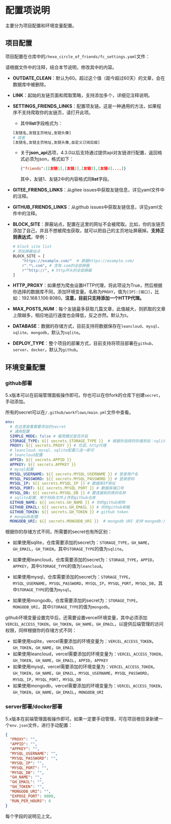 # 配置项说明

主要分为项目配置和环境变量配置。

## 项目配置

项目配置在仓库中的`/hexo_circle_of_friends/fc_settings.yaml`文件：

请根据文件中的注释，结合本节说明，修改其中的内容。

- **OUTDATE_CLEAN**：默认为60。超过这个值（距今超过60天）的文章，会在数据库中被删除。

- **LINK**：起始的友链页面和爬取策略，支持添加多个，详细见注释说明。

- **SETTINGS_FRIENDS_LINKS**：配置项友链。这是一种通用的方法，如果程序不支持爬取你的友链页，请打开此项。

  - 其中**list**字段格式为：

  ```python
  [友链名,友链主页地址,友链头像]
  # 或者
  [友链名,友链主页地址,友链头像,自定义订阅后缀]
  ```

  - 关于**json_api**选项，4.3.0以后支持通过提供api对友链进行配置，返回格式必须为json，格式如下：

    ```json
    {"friends":[[友链1],[友链2],[友链3],[友链4]....]}
    ```

    其中，友链1、友链2中的内容格式同**list**字段。

- **GITEE_FRIENDS_LINKS**：从gitee issues中获取友链信息，详见yaml文件中的注释。

- **GITHUB_FRIENDS_LINKS**：从github issues中获取友链信息，详见yaml文件中的注释。

- **BLOCK_SITE**：屏蔽站点，配置在这里的网址不会被爬取。比如，你的友链页添加了自己，并且不想被爬虫获取，就可以把自己的主页地址屏蔽掉。**支持正则表达式**，举例：
    ```python
    # block site list
    # 添加屏蔽站点
    BLOCK_SITE = [
        "https://example.com/"  # 屏蔽https://example.com/
        r".*\.com", # 含有.com的全部屏蔽
        r"^http://", # http开头的全部屏蔽
    ]
    ```
    
- **HTTP_PROXY**：如果想为爬虫设置HTTP代理，将此项设为True，然后根据你选择的数据库不同，添加环境变量。名称为`PROXY`，值为`[IP]:[端口]`，比如：192.168.1.106:8080。**注意，目前只支持添加一个HTTP代理。**

- **MAX_POSTS_NUM**：每个友链最多获取几篇文章，此值越大，则抓取的文章上限越多，相应地运行速度也会降低，反之亦然。默认为`5`。

- **DATABASE**：数据的存储方式，目前支持将数据保存在`leancloud`、`mysql`、`sqlite`、`mongodb`，默认为`sqlite`。

- **DEPLOY_TYPE**：整个项目的部署方式，目前支持将项目部署在`github`、`server`、`docker`，默认为`github`。

## 环境变量配置

### github部署

5.x版本可以在前端管理面板操作即可。你也可以在你fork的仓库下创建`secret`，手动添加。

所有的secret可以在`/.github/workflows/main.yml`文件中查看。

```yaml
env:
  # 在这里查看需要添加的secret
  # 通用配置
  SIMPLE_MODE: false # 极简模式是否开启
  STORAGE_TYPE: ${{ secrets.STORAGE_TYPE }}  # 根据你选择的存储添加：sqlite、leancloud、mysql、mongodb
  PROXY: ${{ secrets.PROXY }} # 可选，http代理
  # leancloud、mysql、sqlite配置三选一即可
  # leancloud配置
  APPID: ${{ secrets.APPID }}
  APPKEY: ${{ secrets.APPKEY }}
  # mysql配置
  MYSQL_USERNAME: ${{ secrets.MYSQL_USERNAME }} # 登录用户名
  MYSQL_PASSWORD: ${{ secrets.MYSQL_PASSWORD }} # 登录密码
  MYSQL_IP: ${{ secrets.MYSQL_IP }} # 数据库IP地址
  MYSQL_PORT: ${{ secrets.MYSQL_PORT }} # 数据库端口号
  MYSQL_DB: ${{ secrets.MYSQL_DB }} # 要连接到的库的名称
  # sqlite配置，用于将db文件上传到github仓库
  GITHUB_NAME: ${{ secrets.GH_NAME }} # 你的github昵称
  GITHUB_EMAIL: ${{ secrets.GH_EMAIL }} # 你的github邮箱
  GITHUB_TOKEN: ${{ secrets.GH_TOKEN }} # github token
  # mongodb配置
  MONGODB_URI: ${{ secrets.MONGODB_URI }}  # mongodb URI 支持'mongodb://'和'mongodb+srv://'
```

根据你的存储方式不同，所需要的secret也有所区别：

- 如果使用sqlite，仓库需要添加的secret为：`STORAGE_TYPE`，`GH_NAME`，`GH_EMAIL`，`GH_TOKEN`，其中`STORAGE_TYPE`的值为`sqlite`。

- 如果使用leancloud，仓库需要添加的secret为：`STORAGE_TYPE`，`APPID`，`APPKEY`，其中`STORAGE_TYPE`的值为`leancloud`。
- 如果使用mysql，仓库需要添加的secret为：`STORAGE_TYPE`，`MYSQL_USERNAME`，`MYSQL_PASSWORD`，`MYSQL_IP`，`MYSQL_PORT`，`MYSQL_DB`，其中`STORAGE_TYPE`的值为`mysql`。
- 如果使用mongodb，仓库需要添加的secret为：`STORAGE_TYPE`，`MONGODB_URI`，其中`STORAGE_TYPE`的值为`mongodb`。

github环境变量设置完毕后，还需要设置vercel环境变量，其中必须添加`VERCEL_ACCESS_TOKEN`，`GH_TOKEN`，`GH_NAME`，`GH_EMAIL`，以提供后端管理的访问权限，同样根据你的存储方式不同：

- 如果使用sqlite，vercel需要添加的环境变量为：`VERCEL_ACCESS_TOKEN`，`GH_TOKEN`，`GH_NAME`，`GH_EMAIL`
- 如果使用leancloud，vercel需要添加的环境变量为：`VERCEL_ACCESS_TOKEN`，`GH_TOKEN`，`GH_NAME`，`GH_EMAIL`，`APPID`，`APPKEY`
- 如果使用mysql，vercel需要添加的环境变量为：`VERCEL_ACCESS_TOKEN`，`GH_TOKEN`，`GH_NAME`，`GH_EMAIL`，`MYSQL_USERNAME`，`MYSQL_PASSWORD`，`MYSQL_IP`，`MYSQL_PORT`，`MYSQL_DB`
- 如果使用mongodb，vercel需要添加的环境变量为：`VERCEL_ACCESS_TOKEN`，`GH_TOKEN`，`GH_NAME`，`GH_EMAIL`，`MONGODB_URI`

### server部署/docker部署

5.x版本在前端管理面板操作即可。如果一定要手动管理，可在项目根目录新建一个`env.json`文件，进行手动配置：

```json
{
  "PROXY": "",
  "APPID": "",
  "APPKEY": "",
  "MYSQL_USERNAME": "",
  "MYSQL_PASSWORD": "",
  "MYSQL_IP": "",
  "MYSQL_PORT": "",
  "MYSQL_DB": "",
  "GH_NAME": "",
  "GH_EMAIL": "",
  "GH_TOKEN": "",
  "MONGODB_URI": "",
  "EXPOSE_PORT": 8000,
  "RUN_PER_HOURS": 6
}
```

每个字段的说明见上文。
